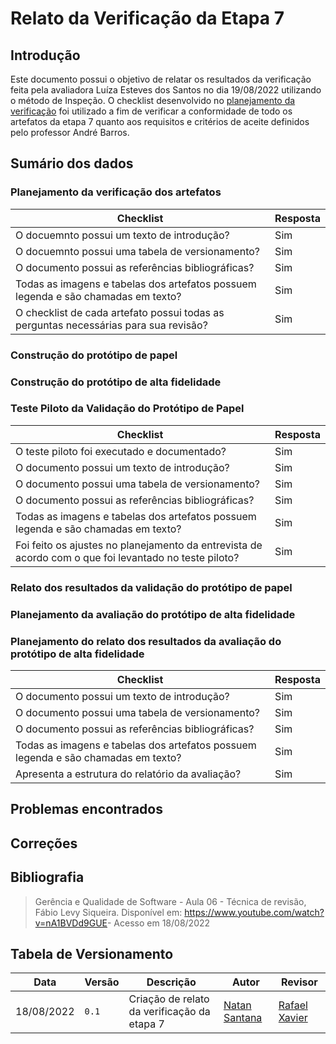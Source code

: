 # Relato da Verificação da Etapa 7

## Introdução

Este documento possui o objetivo de relatar os resultados da verificação feita pela avaliadora Luíza Esteves dos Santos no dia 19/08/2022 utilizando o método de Inspeção. O checklist desenvolvido no [planejamento da verificação](./planejamento.md) foi utilizado a fim de verificar a conformidade de todo os artefatos da etapa 7 quanto aos requisitos e critérios de aceite definidos pelo professor André Barros.                                        

## Sumário dos dados

### Planejamento da verificação dos artefatos

| Checklist | Resposta |
| --------- | -------- |
| O docuemnto possui um texto de introdução? | Sim |
| O docuemnto possui uma tabela de versionamento? | Sim |
| O documento possui as referências bibliográficas? | Sim |
| Todas as imagens e tabelas dos artefatos possuem legenda e são chamadas em texto? | Sim |
| O checklist de cada artefato possui todas as perguntas necessárias para sua revisão? | Sim |

### Construção do protótipo de papel

### Construção do protótipo de alta fidelidade

### Teste Piloto da Validação do Protótipo de Papel

| Checklist | Resposta |
| --------- | -------- |
| O teste piloto foi executado e documentado? | Sim |
| O documento possui um texto de introdução? | Sim |
| O documento possui uma tabela de versionamento? | Sim |
| O documento possui as referências bibliográficas? | Sim |
| Todas as imagens e tabelas dos artefatos possuem legenda e são chamadas em texto? | Sim |
| Foi feito os ajustes no planejamento da entrevista de acordo com o que foi levantado no teste piloto? | Sim |

### Relato dos resultados da validação do protótipo de papel

### Planejamento da avaliação do protótipo de alta fidelidade

### Planejamento do relato dos resultados da avaliação do protótipo de alta fidelidade

| Checklist | Resposta |
| --------- | -------- |
| O documento possui um texto de introdução? | Sim |
| O documento possui uma tabela de versionamento? | Sim |
| O documento possui as referências bibliográficas? | Sim |
| Todas as imagens e tabelas dos artefatos possuem legenda e são chamadas em texto? | Sim |
| Apresenta a estrutura do relatório da avaliação? | Sim |


## Problemas encontrados



## Correções


## Bibliografia
> Gerência e Qualidade de Software - Aula 06 - Técnica de revisão, Fábio Levy Siqueira. Disponível em: <https://www.youtube.com/watch?v=nA1BVDd9GUE>- Acesso em 18/08/2022
## Tabela de Versionamento

| Data | Versão | Descrição | Autor | Revisor |
| ---- | ------ | --------- | ----- | ------- |
| 18/08/2022 | `0.1`  | Criação de relato da verificação da etapa 7 | [Natan Santana](https://github.com/Neitan2001) | [Rafael Xavier](https://github.com/rafaelxavierr) |